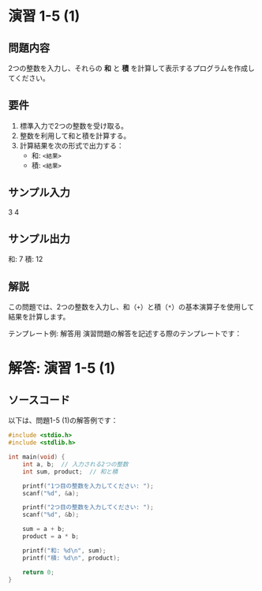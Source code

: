 # 演習 1-5 (1)

## 問題内容
2つの整数を入力し、それらの **和** と **積** を計算して表示するプログラムを作成してください。

## 要件
1. 標準入力で2つの整数を受け取る。
2. 整数を利用して和と積を計算する。
3. 計算結果を次の形式で出力する：
   - 和: `<結果>`
   - 積: `<結果>`

## サンプル入力
3 4

## サンプル出力
和: 7 積: 12

## 解説
この問題では、2つの整数を入力し、和（`+`）と積（`*`）の基本演算子を使用して結果を計算します。

テンプレート例: 解答用
演習問題の解答を記述する際のテンプレートです：
# 解答: 演習 1-5 (1)

## ソースコード
以下は、問題1-5 (1)の解答例です：

```c
#include <stdio.h>
#include <stdlib.h>

int main(void) {
    int a, b;  // 入力される2つの整数
    int sum, product;  // 和と積

    printf("1つ目の整数を入力してください: ");
    scanf("%d", &a);

    printf("2つ目の整数を入力してください: ");
    scanf("%d", &b);

    sum = a + b;
    product = a * b;

    printf("和: %d\n", sum);
    printf("積: %d\n", product);

    return 0;
}

